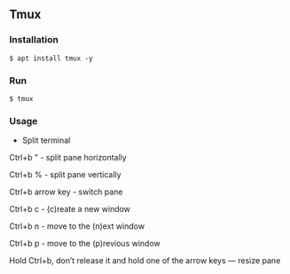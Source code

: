 ## Tmux

### Installation
```
$ apt install tmux -y
```

### Run
```
$ tmux
```

### Usage
* Split terminal

Ctrl+b " - split pane horizontally

Ctrl+b % - split pane vertically

Ctrl+b arrow key - switch pane

Ctrl+b c - (c)reate a new window

Ctrl+b n - move to the (n)ext window

Ctrl+b p - move to the (p)revious window

Hold Ctrl+b, don’t release it and hold one of the arrow keys — resize pane
